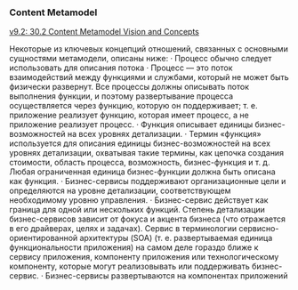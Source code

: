 ### Content Metamodel 
 
[v9.2: 30.2 Content Metamodel Vision and Concepts](https://pubs.opengroup.org/architecture/togaf92-doc/arch/chap30.html) 

Некоторые из ключевых концепций отношений, связанных с основными сущностями метамодели, описаны ниже:
·	Процесс обычно следует использовать для описания потока
·	Процесс — это поток взаимодействий между функциями и службами, который не может быть физически развернут. Все процессы должны описывать поток выполнения функции, и поэтому развертывание процесса осуществляется через функцию, которую он поддерживает; т. е. приложение реализует функцию, которая имеет процесс, а не приложение реализует процесс.
·	Функция описывает единицы бизнес-возможностей на всех уровнях детализации.
·	Термин «функция» используется для описания единицы бизнес-возможностей на всех уровнях детализации, охватывая такие термины, как цепочка создания стоимости, область процесса, возможность, бизнес-функция и т. д. Любая ограниченная единица бизнес-функции должна быть описана как функция.
·	Бизнес-сервисы поддерживают организационные цели и определяются на уровне детализации, соответствующем необходимому уровню управления.
·	Бизнес-сервис действует как граница для одной или нескольких функций. Степень детализации бизнес-сервисов зависит от фокуса и акцента бизнеса (что отражается в его драйверах, целях и задачах). Сервис в терминологии сервисно-ориентированной архитектуры (SOA) (т. е. развертываемая единица функциональности приложения) на самом деле гораздо ближе к сервису приложения, компоненту приложения или технологическому компоненту, которые могут реализовывать или поддерживать бизнес-сервис.
·	Бизнес-сервисы развертываются на компонентах приложений

